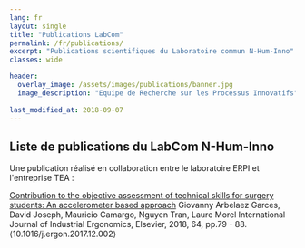 ```yaml
---
lang: fr
layout: single
title: "Publications LabCom"
permalink: /fr/publications/
excerpt: "Publications scientifiques du Laboratoire commun N-Hum-Inno"
classes: wide

header:
  overlay_image: /assets/images/publications/banner.jpg  
  image_description: "Equipe de Recherche sur les Processus Innovatifs"
  
last_modified_at: 2018-09-07
---
```



## Liste de publications du LabCom N-Hum-Inno


Une publication réalisé en collaboration entre le laboratoire ERPI et l'entreprise TEA :

[Contribution to the objective assessment of technical skills for surgery students: An accelerometer based approach](https://www.sciencedirect.com/science/article/abs/pii/S0169814117303244?via%3Dihub)
Giovanny Arbelaez Garces, David Joseph, Mauricio Camargo, Nguyen Tran, Laure Morel
International Journal of Industrial Ergonomics, Elsevier, 2018, 64, pp.79 - 88. ⟨10.1016/j.ergon.2017.12.002⟩

